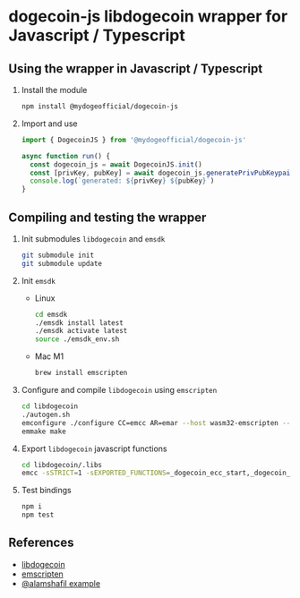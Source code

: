 # dogecoin-js libdogecoin wrapper for Javascript / Typescript

## Using the wrapper in Javascript / Typescript

1. Install the module

   ```bash
   npm install @mydogeofficial/dogecoin-js
   ```

2. Import and use

   ```js
   import { DogecoinJS } from '@mydogeofficial/dogecoin-js'

   async function run() {
     const dogecoin_js = await DogecoinJS.init()
     const [privKey, pubKey] = await dogecoin_js.generatePrivPubKeypair()
     console.log(`generated: ${privKey} ${pubKey}`)
   }
   ```

## Compiling and testing the wrapper

1. Init submodules `libdogecoin` and `emsdk`

   ```bash
   git submodule init
   git submodule update
   ```

2. Init `emsdk`

   - Linux

     ```bash
     cd emsdk
     ./emsdk install latest
     ./emsdk activate latest
     source ./emsdk_env.sh
     ```

   - Mac M1

     ```bash
     brew install emscripten
     ```

3. Configure and compile `libdogecoin` using `emscripten`

   ```bash
   cd libdogecoin
   ./autogen.sh
   emconfigure ./configure CC=emcc AR=emar --host wasm32-emscripten --disable-net --disable-tools --disable-dependency-tracking
   emmake make
   ```

4. Export `libdogecoin` javascript functions

   ```bash
   cd libdogecoin/.libs
   emcc -sSTRICT=1 -sEXPORTED_FUNCTIONS=_dogecoin_ecc_start,_dogecoin_ecc_stop,_generatePrivPubKeypair,_generateHDMasterPubKeypair,_generateDerivedHDPubkey,_getDerivedHDAddressByPath,_verifyPrivPubKeypair,_verifyHDMasterPubKeypair,_verifyP2pkhAddress,_start_transaction,_add_utxo,_add_output,_finalize_transaction,_get_raw_transaction,_clear_transaction,_sign_raw_transaction,_sign_transaction,_store_raw_transaction,_free,_malloc -sEXPORTED_RUNTIME_METHODS=ccall,cwrap,stackAlloc,UTF8ToString,intArrayFromString,stringToUTF8,allocateUTF8,setValue,getValue -sMODULARIZE=1 -sENVIRONMENT='web,worker,node' -sEXPORT_NAME=loadWASM -sSINGLE_FILE=1 libdogecoin.a ../src/secp256k1/.libs/libsecp256k1.a -o ../../lib/libdogecoin.js
   ```

5. Test bindings

   ```bash
   npm i
   npm test
   ```

## References

- [libdogecoin](https://github.com/dogecoinfoundation/libdogecoin)
- [emscripten](https://emscripten.org/docs/getting_started/downloads.html)
- [@alamshafil example](https://gist.github.com/alamshafil/383fcb4b9b3bad160a7a988aa9938465)
